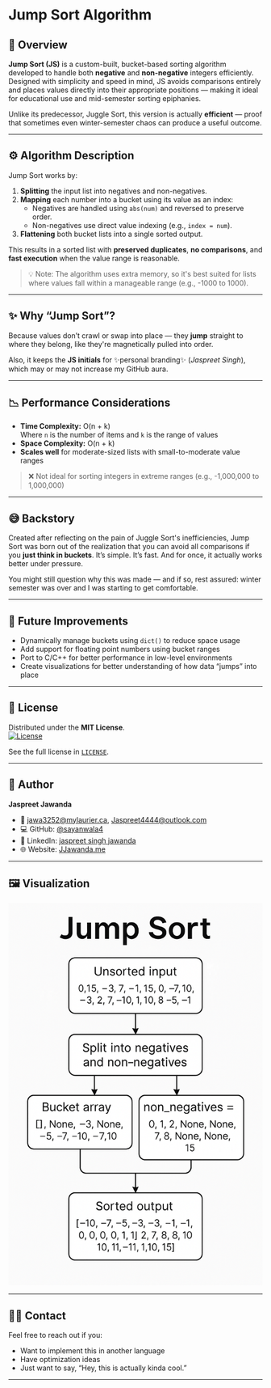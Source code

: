 # Jump Sort Algorithm

## 🧠 Overview
**Jump Sort (JS)** is a custom-built, bucket-based sorting algorithm developed to handle both **negative** and **non-negative** integers efficiently. Designed with simplicity and speed in mind, JS avoids comparisons entirely and places values directly into their appropriate positions — making it ideal for educational use and mid-semester sorting epiphanies.

Unlike its predecessor, Juggle Sort, this version is actually **efficient** — proof that sometimes even winter-semester chaos can produce a useful outcome.

---

## ⚙️ Algorithm Description

Jump Sort works by:

1. **Splitting** the input list into negatives and non-negatives.
2. **Mapping** each number into a bucket using its value as an index:
   - Negatives are handled using `abs(num)` and reversed to preserve order.
   - Non-negatives use direct value indexing (e.g., `index = num`).
3. **Flattening** both bucket lists into a single sorted output.

This results in a sorted list with **preserved duplicates**, **no comparisons**, and **fast execution** when the value range is reasonable.

> 💡 Note: The algorithm uses extra memory, so it's best suited for lists where values fall within a manageable range (e.g., -1000 to 1000).

---

## ✨ Why “Jump Sort”?

Because values don’t crawl or swap into place — they **jump** straight to where they belong, like they're magnetically pulled into order.

Also, it keeps the **JS initials** for ✨personal branding✨ (*Jaspreet Singh*), which may or may not increase my GitHub aura.

---

## 📉 Performance Considerations

- **Time Complexity:** O(n + k)  
  Where `n` is the number of items and `k` is the range of values  
- **Space Complexity:** O(n + k)
- **Scales well** for moderate-sized lists with small-to-moderate value ranges

> ❌ Not ideal for sorting integers in extreme ranges (e.g., -1,000,000 to 1,000,000)

---

## 😅 Backstory

Created after reflecting on the pain of Juggle Sort's inefficiencies, Jump Sort was born out of the realization that you can avoid all comparisons if you **just think in buckets**. It’s simple. It’s fast. And for once, it actually works better under pressure.

You might still question why this was made — and if so, rest assured: winter semester was over and I was starting to get comfortable.

---

## 🔧 Future Improvements

- Dynamically manage buckets using `dict()` to reduce space usage
- Add support for floating point numbers using bucket ranges
- Port to C/C++ for better performance in low-level environments
- Create visualizations for better understanding of how data “jumps” into place

---

## 📄 License

Distributed under the **MIT License**.  
[![License](https://img.shields.io/badge/License-MIT-blue.svg)](LICENSE)

See the full license in [`LICENSE`](LICENSE).

---

## 👤 Author

**Jaspreet Jawanda**  
- 📧 [jawa3252@mylaurier.ca](mailto:jawa3252@mylaurier.ca), [Jaspreet4444@outlook.com](mailto:Jaspreet4444@outlook.com)  
- 💻 GitHub: [@sayanwala4](https://github.com/sayanwala4)  
- 💼 LinkedIn: [jaspreet singh jawanda](https://www.linkedin.com/in/jaspreet-jawanda/)  
- 🌐 Website: [JJawanda.me](https://www.jjawanda.me/)

---

## 🖼 Visualization

![Jump Sort Visualization](image.png)

---

## 🙋‍♂️ Contact

Feel free to reach out if you:
- Want to implement this in another language
- Have optimization ideas
- Just want to say, “Hey, this is actually kinda cool.”

---

